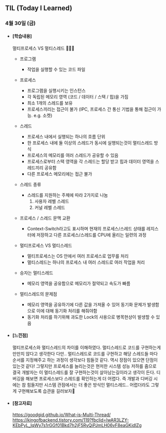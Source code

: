 ## TIL (Today I Learned)

### 4월 30일 (금)

- #### [학습내용]
  멀티프로세스 VS 멀티스레드 🧑🏻‍💻

  - 프로그램
    - 작업을 실행할 수 있는 코드 파일

  - 프로세스
    - 프로그램을 실행시키는 인스턴스
    - 각 독립된 메모리 영역 (코드 / 데이터 / 스택 / 힙)을 가짐
    - 최소 1개의 스레드를 보유
    - 프로세스끼리는 접근이 불가 (IPC, 프로세스 간 통신 기법을 통해 접근이 가능. e.g. 소켓)

  - 스레드
    - 프로세스 내에서 실행되는 하나의 흐름 단위
    - 한 프로세스 내에 둘 이상의 스레드가 동시에 실행되는것이 멀티스레드 방식
    - 프로세스의 메모리를 여러 스레드가 공유할 수 있음
    - 프로세스로부터 스택 영역을 각 스레드는 할당 받고 힙과 데이터 영역을 스레드끼리 공유함
    - 다른 프로세스 메모리에는 접근 불가

  - 스레드 종류
    - 스레드를 지원하는 주체에 따라 2가지로 나눔
      1) 사용자 레벨 스레드
      2) 커널 레벨 스레드

  - 프로세스 / 스레드 문맥 교환
    - Context-Switch라고도 표시하며 현재의 프로세스/스레드 상태를 레지스터에 저장하고 다른 프로세스/스레드를 CPU에 올리는 일련의 과정

  - 멀티프로세스 VS 멀티스레드
    - 멀티프로세스는 OS 안에서 여러 프로세스로 업무를 처리
    - 멀티스레드는 하나의 프로세스 내 여러 스레드로 여러 작업을 처리

  - 승자는 멀티스레드
    - 메모리 영역을 공유함으로 메모리가 절약되고 속도가 빠름

  - 멀티스레드의 문제점
    - 메모리 영역을 공유하기에 다른 값을 가져올 수 있어 동기화 문제가 발생함으로 이에 대해 동기화 처리를 해줘야함
    - 동기화 처리를 하기위해 과도한 Lock의 사용으로 병목현상이 발생할 수 있음


- #### [느낀점]
  멀티프로세스와 멀티스레드의 차이를 이해하였다. 멀티스레드로 코드를 구현하는게 만만치 않다고 생각한다 다만.. 멀티스레드로 코드를 구현하고 해당 스레드들 마다 순서를 지정해주고 하는 과정이 생각보다 힘들것 같다. 역시 장점이 있으면 단점이 있는것 같다! 그렇지만 프로세스를 늘리는것은 현저한 시스템 성능 저하를 줌으로 결국 개발자는 이 멀티스레드를 잘 구현하는것이 살아남는길이라고 생각이 든다. 디버깅을 해보면 프로세스보다 스레드를 확인하는게 더 어렵다. 즉 개발과 디버깅 시에는 참 힘들지만 시스템 관점에서는 더 좋은 방식인 멀티스레드.. 어렵더라도 그렇게 구현해보도록 습관을 길러보자🎉


- #### [참고자료]   
  https://goodgid.github.io/What-is-Multi-Thread/   
  https://kingofbackend.tistory.com/119?fbclid=IwAR3LZY-KEbPyL_IqWy7s1rGGf01Bkd7h2jF5RyQiPJmLH06vF8eaGKidlZg